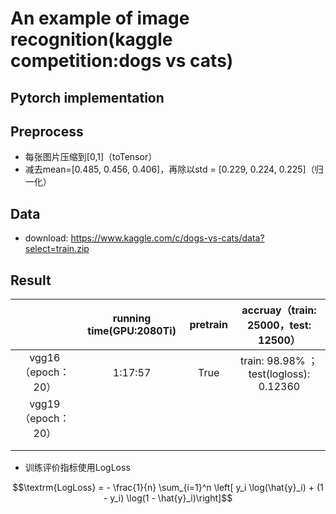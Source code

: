 # An example of image recognition(kaggle competition:dogs vs cats)

## Pytorch implementation

## Preprocess

* 每张图片压缩到[0,1]（toTensor）
* 减去mean=[0.485, 0.456, 0.406]，再除以std = [0.229, 0.224, 0.225]（归一化）

## Data

* download: https://www.kaggle.com/c/dogs-vs-cats/data?select=train.zip

## Result

|                    | running time(GPU:2080Ti) | pretrain |  accruay（train: 25000，test: 12500）   |
| :----------------: | :----------------------: | :------: | :-------------------------------------: |
| vgg16（epoch：20） |         1:17:57          |   True   | train:  98.98% ；test(logloss): 0.12360 |
| vgg19（epoch：20） |                          |          |                                         |
|                    |                          |          |                                         |
|                    |                          |          |                                         |

* 训练评价指标使用LogLoss

$$\textrm{LogLoss} = - \frac{1}{n} \sum_{i=1}^n \left[ y_i \log(\hat{y}_i) + (1 - y_i) \log(1 - \hat{y}_i)\right]$$
